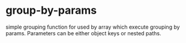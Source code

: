 # group-by-params
simple grouping function for used by array which execute grouping by params. Parameters can be either object keys or nested paths.
